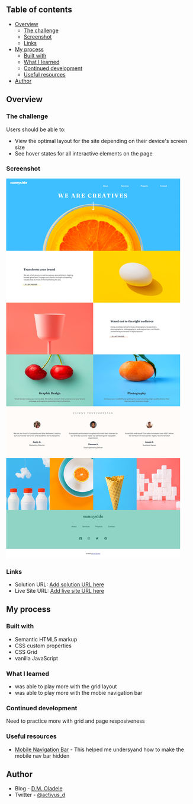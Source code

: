 ## Table of contents

- [Overview](#overview)
  - [The challenge](#the-challenge)
  - [Screenshot](#screenshot)
  - [Links](#links)
- [My process](#my-process)
  - [Built with](#built-with)
  - [What I learned](#what-i-learned)
  - [Continued development](#continued-development)
  - [Useful resources](#useful-resources)
- [Author](#author)


## Overview

### The challenge

Users should be able to:

- View the optimal layout for the site depending on their device's screen size
- See hover states for all interactive elements on the page

### Screenshot
![](./images/screencapture2.png)

### Links
- Solution URL: [Add solution URL here](https://your-solution-url.com)
- Live Site URL: [Add live site URL here](https://your-live-site-url.com)

## My process

### Built with

- Semantic HTML5 markup
- CSS custom properties
- CSS Grid
- vanilla JavaScript

### What I learned
- was able to play more with the grid layout
- was able to play more with the mobie navigation bar

### Continued development
Need to practice more with grid and page resposiveness

### Useful resources

- [Mobile Navigation Bar](https://www.w3schools.com/howto/howto_js_sidenav.asp) - This helped me undersyand how to make the mobile nav bar hidden

## Author

- Blog - [D.M. Oladele](https://activuscode.hashnode.dev/)
- Twitter - [@activus_d](https://twitter.com/activus_d)

